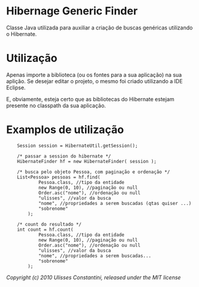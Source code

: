 Hibernage Generic Finder
========================

Classe Java utilizada para auxiliar a criação de buscas genéricas utilizando o Hibernate.

Utilização
==========

Apenas importe a biblioteca (ou os fontes para a sua aplicação) na sua aplição. 
Se desejar editar o projeto, o mesmo foi criado utilizando a IDE Eclipse.

E, obviamente, esteja certo que as bibliotecas do Hibernate estejam presente
no classpath da sua aplicação.



Examplos de utilização
======================

        Session session = HibernateUtil.getSession();

		/* passar a session do hibernate */
		HibernateFinder hf = new HibernateFinder( session );
		
		/* busca pelo objeto Pessoa, com paginação e ordenação */
		List<Pessoa> pessoas = hf.find(
				Pessoa.class, //tipo da entidade
				new Range(0, 10), //paginação ou null
				Order.asc("nome"), //ordenação ou null
				"ulisses", //valor da busca
				"nome", //propriedades a serem buscadas (qtas quiser ...)
				"sobrenome"
			);
		
		/* count do resultado */
		int count = hf.count(
				Pessoa.class, //tipo da entidade
				new Range(0, 10), //paginação ou null
				Order.asc("nome"), //ordenação ou null
				"ulisses", //valor da busca
				"nome", //propriedades a serem buscadas...
				"sobrenome"
			);


_Copyright (c) 2010 Ulisses Constantini, released under the MIT license_